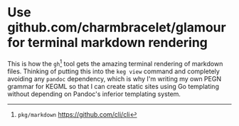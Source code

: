 # Use github.com/charmbracelet/glamour for terminal markdown rendering

This is how the `gh`[^1] tool gets the amazing terminal rendering of markdown files. Thinking of putting this into the `keg view` command and completely avoiding any `pandoc` dependency, which is why I'm writing my own PEGN grammar for KEGML so that I can create static sites using Go templating without depending on Pandoc's inferior templating system.

[^1]: `pkg/markdown` <https://github.com/cli/cli>
